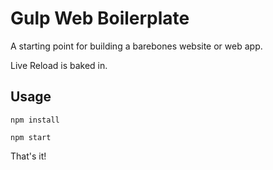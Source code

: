 # Gulp Web Boilerplate

A starting point for building a barebones website or web app.

Live Reload is baked in.

## Usage

`npm install`

`npm start`

That's it!